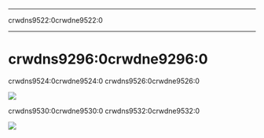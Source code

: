 - - -
crwdns9522:0crwdne9522:0
- - -

# crwdns9296:0crwdne9296:0

crwdns9524:0crwdne9524:0 crwdns9526:0crwdne9526:0

![](crwdns9528:0crwdne9528:0)

crwdns9530:0crwdne9530:0 crwdns9532:0crwdne9532:0

![](crwdns9534:0crwdne9534:0)
